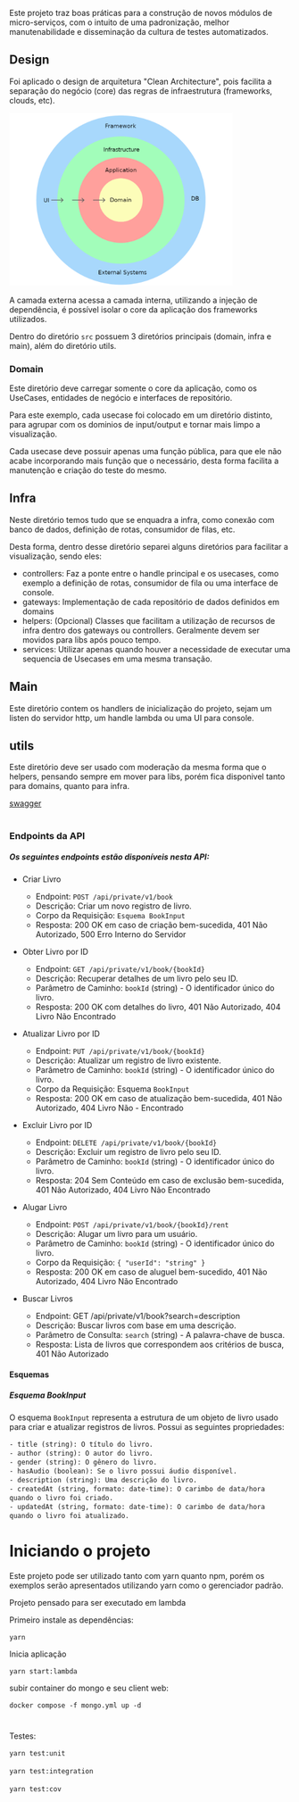 Este projeto traz boas práticas para a construção de novos módulos de micro-serviços, com o intuito de uma padronização, melhor manutenabilidade e disseminação da cultura de testes automatizados.

## Design

Foi aplicado o design de arquitetura "Clean Architecture", pois facilita a separação do negócio (core) das regras de infraestrutura (frameworks, clouds, etc).

<img src="./docs/images/clean-architecture.png" alt="drawing" width="400"/>

A camada externa acessa a camada interna, utilizando a injeção de dependência, é possível isolar o core da aplicação dos frameworks utilizados.

Dentro do diretório `src` possuem 3 diretórios principais (domain, infra e main), além do diretório utils.

### Domain

Este diretório deve carregar somente o core da aplicação, como os UseCases, entidades de negócio e interfaces de repositório.

Para este exemplo, cada usecase foi colocado em um diretório distinto, para agrupar com os dominios de input/output e tornar mais limpo a visualização.

Cada usecase deve possuir apenas uma função pública, para que ele não acabe incorporando mais função que o necessário, desta forma facilita a manutenção e criação do teste do mesmo.

## Infra

Neste diretório temos tudo que se enquadra a infra, como conexão com banco de dados, definição de rotas, consumidor de filas, etc.

Desta forma, dentro desse diretório separei alguns diretórios para facilitar a visualização, sendo eles:

- controllers: Faz a ponte entre o handle principal e os usecases, como exemplo a definição de rotas, consumidor de fila ou uma interface de console.
- gateways: Implementação de cada repositório de dados definidos em domains
- helpers: (Opcional) Classes que facilitam a utilização de recursos de infra dentro dos gateways ou controllers. Geralmente devem ser movidos para libs após pouco tempo.
- services: Utilizar apenas quando houver a necessidade de executar uma sequencia de Usecases em uma mesma transação.

## Main

Este diretório contem os handlers de inicialização do projeto, sejam um listen do servidor http, um handle lambda ou uma UI para console.

## utils

Este diretório deve ser usado com moderação da mesma forma que o helpers, pensando sempre em mover para libs, porém fica disponivel tanto para domains, quanto para infra.


[swagger](docs/openapi.yml)

#
### Endpoints da API
##### Os seguintes endpoints estão disponíveis nesta API:

- Criar Livro
	- Endpoint: `POST /api/private/v1/book`
	- Descrição: Criar um novo registro de livro.
	- Corpo da Requisição: `Esquema BookInput`
	- Resposta: 200 OK em caso de criação bem-sucedida, 401 Não Autorizado, 500 Erro Interno do Servidor

- Obter Livro por ID
	- Endpoint: `GET /api/private/v1/book/{bookId}`
	- Descrição: Recuperar detalhes de um livro pelo seu ID.
	- Parâmetro de Caminho: `bookId` (string) - O identificador único do livro.
	- Resposta: 200 OK com detalhes do livro, 401 Não Autorizado, 404 Livro Não Encontrado

- Atualizar Livro por ID
	-  Endpoint: `PUT /api/private/v1/book/{bookId}`
	-  Descrição: Atualizar um registro de livro existente.
	-  Parâmetro de Caminho: `bookId` (string) - O identificador único do livro.
	-  Corpo da Requisição: Esquema `BookInput`
	-  Resposta: 200 OK em caso de atualização bem-sucedida, 401 Não Autorizado, 404 Livro Não - Encontrado

- Excluir Livro por ID
	- Endpoint: `DELETE /api/private/v1/book/{bookId}`
	- Descrição: Excluir um registro de livro pelo seu ID.
	- Parâmetro de Caminho: `bookId` (string) - O identificador único do livro.
	- Resposta: 204 Sem Conteúdo em caso de exclusão bem-sucedida, 401 Não Autorizado, 404 Livro Não Encontrado

- Alugar Livro
	-  Endpoint: `POST /api/private/v1/book/{bookId}/rent`
	-  Descrição: Alugar um livro para um usuário.
	-  Parâmetro de Caminho: `bookId` (string) - O identificador único do livro.
	-  Corpo da Requisição: `{ "userId": "string" }`
	- Resposta: 200 OK em caso de aluguel bem-sucedido, 401 Não Autorizado, 404 Livro Não Encontrado

- Buscar Livros
	- Endpoint: GET /api/private/v1/book?search=description
	- Descrição: Buscar livros com base em uma descrição.
	- Parâmetro de Consulta: `search` (string) - A palavra-chave de busca.
	- Resposta: Lista de livros que correspondem aos critérios de busca, 401 Não Autorizado

#### Esquemas
##### Esquema BookInput
O esquema `BookInput` representa a estrutura de um objeto de livro usado para criar e atualizar registros de livros. Possui as seguintes propriedades:

	- title (string): O título do livro.
	- author (string): O autor do livro.
	- gender (string): O gênero do livro.
	- hasAudio (boolean): Se o livro possui áudio disponível.
	- description (string): Uma descrição do livro.
	- createdAt (string, formato: date-time): O carimbo de data/hora quando o livro foi criado.
	- updatedAt (string, formato: date-time): O carimbo de data/hora quando o livro foi atualizado.
#
# Iniciando o projeto

Este projeto pode ser utilizado tanto com yarn quanto npm, porém os exemplos serão apresentados utilizando yarn como o gerenciador padrão.

Projeto pensado para ser executado em lambda


Primeiro instale as dependências:

```
yarn
```


Inicia aplicação

```
yarn start:lambda
```

subir container do mongo e seu client web:

```
docker compose -f mongo.yml up -d
```


#
Testes:

```shell
yarn test:unit

yarn test:integration

yarn test:cov
```
#




